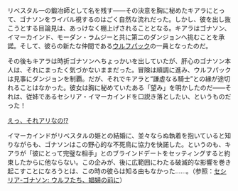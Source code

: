 <!-- title: 一方的なライバル、交錯する思惑 -->
<!-- relationship: The Wolf Pack -->

リベスタル一の鍛冶師として名を残す――その決意を胸に秘めたキアラにとって、ゴナソンをライバル視するのはごく自然な流れだった。しかし、彼を出し抜こうとする目論見は、あっけなく棚上げされることとなる。キアラはゴナソン、イマーカインド、モーダン・ラムジーと共に第二のダンジョンへ挑むことを承諾。そして、彼らの新たな仲間である[ウルフパック](https://www.youtube.com/live/dgfH4qnRlfw?si=92Qk-dRTvlTvGjZi&t=8293)の一員となったのだ。

その後もキアラは時折ゴナソンへちょっかいを出していたが、肝心のゴナソン本人は、それにまったく気づかないままだった。冒険は順調に進み、ウルフパックは見事にダンジョンを制覇。だが、それでキアラと“謙虚なる騎士”との縁が途切れることはなかった。彼女は胸に秘めていたある「望み」を明かしたのだ――それは、従姉であるセシリア・イマーカインドを口説き落としたい、というものだった！

[えっ、それアリなの!?](#embed:https://www.youtube.com/live/dgfH4qnRlfw?si=UV8JFA4ao1-Ph7qP&t=14417)

イマーカインドがリベスタルの姫との結婚に、並々ならぬ執着を抱いていると知りながらも、ゴナソンはこの野心的な不死鳥に協力を快諾した。というのも、キアラが「彼にとって完璧な相手」とのブラインドデートをセッティングすると約束したからに他ならない。この企みが、後に広範囲にわたる破滅的な影響を巻き起こすことになろうとは、この時の彼らは知る由もなかった……。（参照：[セシリア-ゴナソン: ウルフたち、娼婦の前に](#edge:cecilia-gigi)）
